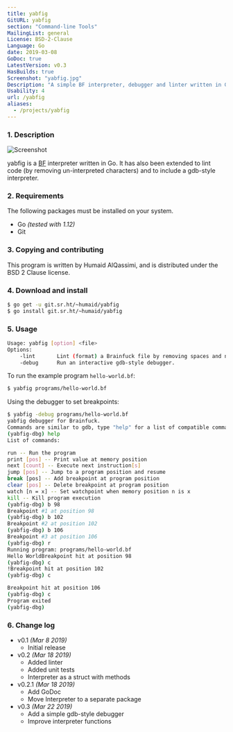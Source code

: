 ```yaml
---
title: yabfig
GitURL: yabfig
section: "Command-line Tools"
MailingList: general
License: BSD-2-Clause
Language: Go
date: 2019-03-08
GoDoc: true
LatestVersion: v0.3
HasBuilds: true
Screenshot: "yabfig.jpg"
Description: "A simple BF interpreter, debugger and linter written in Go."
Usability: 4
url: /yabfig
aliases:
  - /projects/yabfig
---
```


### 1. Description
![Screenshot](../screenshots/yabfig.jpg)

yabfig is a [BF](https://en.wikipedia.org/wiki/brainfuck) 
interpreter written in Go. It has also been extended to lint
code (by removing un-interpreted characters) and to include a gdb-style
interpreter.



### 2. Requirements

The following packages must be installed on your system.

- Go *(tested with 1.12)*
- Git

### 3. Copying and contributing

This program is written by Humaid AlQassimi,
and is distributed under the BSD 2 Clause license.  

### 4. Download and install

```sh
$ go get -u git.sr.ht/~humaid/yabfig
$ go install git.sr.ht/~humaid/yabfig
```

### 5. Usage

```sh
Usage: yabfig [option] <file>
Options:
	-lint		Lint (format) a Brainfuck file by removing spaces and non-instruction characters and output it to standard output.
	-debug		Run an interactive gdb-style debugger.
```
To run the example program `hello-world.bf`:
```sh
$ yabfig programs/hello-world.bf
```
Using the debugger to set breakpoints:
```sh
$ yabfig -debug programs/hello-world.bf
yabfig debugger for Brainfuck.
Commands are similar to gdb, type "help" for a list of compatible commands.
(yabfig-dbg) help
List of commands:

run -- Run the program
print [pos] -- Print value at memory position
next [count] -- Execute next instruction[s]
jump [pos] -- Jump to a program position and resume
break [pos] -- Add breakpoint at program position
clear [pos] -- Delete breakpoint at program position
watch [n = x] -- Set watchpoint when memory position n is x
kill -- Kill program execution
(yabfig-dbg) b 98
Breakpoint #1 at position 98
(yabfig-dbg) b 102
Breakpoint #2 at position 102
(yabfig-dbg) b 106
Breakpoint #3 at position 106
(yabfig-dbg) r
Running program: programs/hello-world.bf
Hello WorldBreakpoint hit at position 98
(yabfig-dbg) c
!Breakpoint hit at position 102
(yabfig-dbg) c

Breakpoint hit at position 106
(yabfig-dbg) c
Program exited
(yabfig-dbg) 
```

### 6. Change log

- v0.1 *(Mar 8 2019)*
  - Initial release
- v0.2 *(Mar 18 2019)*
  - Added linter
  - Added unit tests
  - Interpreter as a struct with methods
- v0.2.1 *(Mar 18 2019)*
  - Add GoDoc
  - Move Interpreter to a separate package
- v0.3 *(Mar 22 2019)*
  - Add a simple gdb-style debugger
  - Improve interpreter functions

